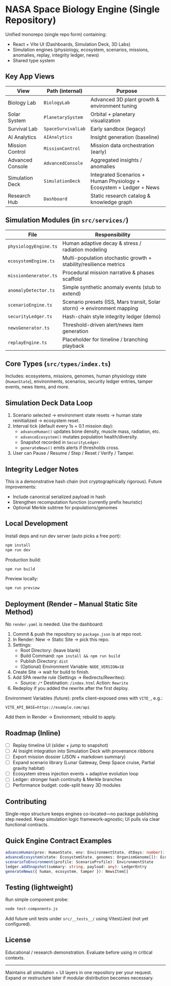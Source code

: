 # NASA Space Biology Engine (Single Repository)

Unified monorepo (single repo form) containing:

- React + Vite UI (Dashboards, Simulation Deck, 3D Labs)
- Simulation engines (physiology, ecosystem, scenarios, missions, anomalies, replay, integrity ledger, news)
- Shared type system

## Key App Views

| View             | Path (internal)    | Purpose                                                             |
| ---------------- | ------------------ | ------------------------------------------------------------------- |
| Biology Lab      | `BiologyLab`       | Advanced 3D plant growth & environment tuning                       |
| Solar System     | `PlanetarySystem`  | Orbital + planetary visualization                                   |
| Survival Lab     | `SpaceSurvivalLab` | Early sandbox (legacy)                                              |
| AI Analytics     | `AIAnalytics`      | Insight generation (baseline)                                       |
| Mission Control  | `MissionControl`   | Mission data orchestration (early)                                  |
| Advanced Console | `AdvancedConsole`  | Aggregated insights / anomalies                                     |
| Simulation Deck  | `SimulationDeck`   | Integrated Scenarios + Human Physiology + Ecosystem + Ledger + News |
| Research Hub     | `Dashboard`        | Static research catalog & knowledge graph                           |

## Simulation Modules (in `src/services/`)

| File                  | Responsibility                                                           |
| --------------------- | ------------------------------------------------------------------------ |
| `physiologyEngine.ts` | Human adaptive decay & stress / radiation modeling                       |
| `ecosystemEngine.ts`  | Multi-population stochastic growth + stability/resilience metrics        |
| `missionGenerator.ts` | Procedural mission narrative & phases scaffold                           |
| `anomalyDetector.ts`  | Simple synthetic anomaly events (stub to extend)                         |
| `scenarioEngine.ts`   | Scenario presets (ISS, Mars transit, Solar storm) -> environment mapping |
| `securityLedger.ts`   | Hash-chain style integrity ledger (demo)                                 |
| `newsGenerator.ts`    | Threshold-driven alert/news item generation                              |
| `replayEngine.ts`     | Placeholder for timeline / branching playback                            |

## Core Types (`src/types/index.ts`)

Includes: ecosystems, missions, genomes, human physiology state (`HumanState`), environments, scenarios, security ledger entries, tamper events, news items, and more.

## Simulation Deck Data Loop

1. Scenario selected -> environment state resets -> human state reinitialized -> ecosystem reset.
2. Interval tick (default every 1s = 0.1 mission day):
   - `advanceHuman()` updates bone density, muscle mass, radiation, etc.
   - `advanceEcosystem()` mutates population health/diversity.
   - Snapshot recorded in `SecurityLedger`.
   - `generateNews()` emits alerts if thresholds cross.
3. User can Pause / Resume / Step / Reset / Verify / Tamper.

## Integrity Ledger Notes

This is a demonstrative hash chain (not cryptographically rigorous). Future improvements:

- Include canonical serialized payload in hash
- Strengthen recomputation function (currently prefix heuristic)
- Optional Merkle subtree for populations/genomes

## Local Development

Install deps and run dev server (auto picks a free port):

```bash
npm install
npm run dev
```

Production build:

```bash
npm run build
```

Preview locally:

```bash
npm run preview
```

## Deployment (Render – Manual Static Site Method)

No `render.yaml` is needed. Use the dashboard:

1. Commit & push the repository so `package.json` is at repo root.
2. In Render: New → Static Site → pick this repo.
3. Settings:
   - Root Directory: (leave blank)
   - Build Command: `npm install && npm run build`
   - Publish Directory: `dist`
   - (Optional) Environment Variable: `NODE_VERSION=18`
4. Create Site → wait for build to finish.
5. Add SPA rewrite rule (Settings → Redirects/Rewrites):
   - Source: `/*` Destination: `/index.html` Action: `Rewrite`
6. Redeploy if you added the rewrite after the first deploy.

Environment Variables (future): prefix client-exposed ones with `VITE_`, e.g.:

```
VITE_API_BASE=https://example.com/api
```

Add them in Render → Environment; rebuild to apply.

## Roadmap (Inline)

- [ ] Replay timeline UI (slider + jump to snapshot)
- [ ] AI Insight integration into Simulation Deck with provenance ribbons
- [ ] Export mission dossier (JSON + markdown summary)
- [ ] Expand scenario library (Lunar Gateway, Deep Space cruise, Partial gravity habitat)
- [ ] Ecosystem stress injection events + adaptive evolution loop
- [ ] Ledger: stronger hash continuity & Merkle branches
- [ ] Performance budget: code-split heavy 3D modules

## Contributing

Single-repo structure keeps engines co-located—no package publishing step needed. Keep simulation logic framework-agnostic; UI pulls via clear functional contracts.

## Quick Engine Contract Examples

```ts
advanceHuman(prev: HumanState, env: EnvironmentState, dtDays: number): HumanState
advanceEcosystem(state: EcosystemState, genomes: OrganismGenome[]): EcosystemState
scenarioToEnvironment(profile: ScenarioProfile): EnvironmentState
ledger.addSnapshot(summary: string, payload: any): LedgerEntry
generateNews({ human, ecosystem, tamper }): NewsItem[]
```

## Testing (lightweight)

Run simple component probe:

```bash
node test-components.js
```

Add future unit tests under `src/__tests__/` using Vitest/Jest (not yet configured).

## License

Educational / research demonstration. Evaluate before using in critical contexts.

---

Maintains all simulation + UI layers in one repository per your request. Expand or restructure later if modular distribution becomes necessary.
